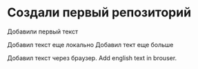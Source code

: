# Создали первый репозиторий

Добавили  первый текст

Добавил текст еще локально
Добавил тект еще больше


Добавил текст через браузер. Add english text in brouser.

